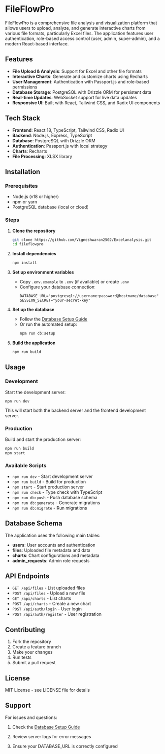 ﻿# FileFlowPro

FileFlowPro is a comprehensive file analysis and visualization platform that allows users to upload, analyze, and generate interactive charts from various file formats, particularly Excel files. The application features user authentication, role-based access control (user, admin, super-admin), and a modern React-based interface.

## Features

- **File Upload & Analysis**: Support for Excel and other file formats
- **Interactive Charts**: Generate and customize charts using Recharts
- **User Management**: Authentication with Passport.js and role-based permissions
- **Database Storage**: PostgreSQL with Drizzle ORM for persistent data
- **Real-time Updates**: WebSocket support for live data updates
- **Responsive UI**: Built with React, Tailwind CSS, and Radix UI components

## Tech Stack

- **Frontend**: React 18, TypeScript, Tailwind CSS, Radix UI
- **Backend**: Node.js, Express, TypeScript
- **Database**: PostgreSQL with Drizzle ORM
- **Authentication**: Passport.js with local strategy
- **Charts**: Recharts
- **File Processing**: XLSX library

## Installation

### Prerequisites

- Node.js (v18 or higher)
- npm or yarn
- PostgreSQL database (local or cloud)

### Steps

1. **Clone the repository**
   ```bash
   git clone https://github.com/Vigneshwaran2502/Excelanalysis.git
   cd fileflowpro
   ```

2. **Install dependencies**
   ```bash
   npm install
   ```

3. **Set up environment variables**
   - Copy `.env.example` to `.env` (if available) or create `.env`
   - Configure your database connection:
     ```env
     DATABASE_URL="postgresql://username:password@hostname/database"
     SESSION_SECRET="your-secret-key"
     ```

4. **Set up the database**
   - Follow the [Database Setup Guide](DATABASE_SETUP.md)
   - Or run the automated setup:
     ```bash
     npm run db:setup
     ```

5. **Build the application**
   ```bash
   npm run build
   ```

## Usage

### Development

Start the development server:
```bash
npm run dev
```

This will start both the backend server and the frontend development server.

### Production

Build and start the production server:
```bash
npm run build
npm start
```

### Available Scripts

- `npm run dev` - Start development server
- `npm run build` - Build for production
- `npm start` - Start production server
- `npm run check` - Type check with TypeScript
- `npm run db:push` - Push database schema
- `npm run db:generate` - Generate migrations
- `npm run db:migrate` - Run migrations

## Database Schema

The application uses the following main tables:

- **users**: User accounts and authentication
- **files**: Uploaded file metadata and data
- **charts**: Chart configurations and metadata
- **admin_requests**: Admin role requests

## API Endpoints

- `GET /api/files` - List uploaded files
- `POST /api/files` - Upload a new file
- `GET /api/charts` - List charts
- `POST /api/charts` - Create a new chart
- `POST /api/auth/login` - User login
- `POST /api/auth/register` - User registration

## Contributing

1. Fork the repository
2. Create a feature branch
3. Make your changes
4. Run tests
5. Submit a pull request

## License

MIT License - see LICENSE file for details

## Support

For issues and questions:
1. Check the [Database Setup Guide](DATABASE_SETUP.md)
2. Review server logs for error messages

3. Ensure your DATABASE_URL is correctly configured
